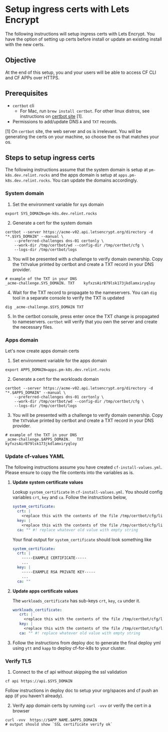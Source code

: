 # Setup ingress certs with Lets Encrypt
The following instructions will setup ingress certs with Lets Encrypt. You have the option of setting up certs before install or update an existing install with the new certs.

## Objective
At the end of this setup, you and your users will be able to access CF CLI and CF APPs over HTTPS.

## Prerequisites

- `certbot` cli
   - For Mac, run `brew install certbot`. For other linux distros, see instructions on [certbot site](https://certbot.eff.org/instructions) [1].
- Permissions to add/update DNS `A` and `TXT` records.

[1] On `certbot` site, the web server and os is irrelevant. You will be generating the certs on your machine, so choose the os that matches your os.

## Steps to setup ingress certs
The following instructions assume that the system domain is setup at `pm-k8s.dev.relint.rocks` and the apps domain is setup at `apps.pm-k8s.dev.relint.rocks`. You can update the domains accordingly.

### System domain

1. Set the environment variable for sys domain
```console
export SYS_DOMAIN=pm-k8s.dev.relint.rocks
```
2. Generate a cert for the system domain
```console
certbot --server https://acme-v02.api.letsencrypt.org/directory -d "*.$SYS_DOMAIN" --manual \
    --preferred-challenges dns-01 certonly \
    --work-dir /tmp/certbot/wd --config-dir /tmp/certbot/cfg \
    --logs-dir /tmp/certbot/logs
```
3. You will be presented with a challenge to verify domain ownership. Copy the `TXT`value printed by certbot and create a TXT record in your DNS provider.
```console
# example of the TXT in your DNS
_acme-challenge.SYS_DOMAIN.	TXT    kyfxzsAirB79lsk173jkdlamxiryqloy
```
4. Wait for the TXT record to propagate to the nameservers. You can `dig` tool in a separate console to verify the TXT is updated
```console
dig _acme-challenge.$SYS_DOMAIN TXT
```
5. In the certbot console, press enter once the TXT change is propagated to nameservers. `certbot` will verify that you own the server and create the necessary files.

### Apps domain
Let's now create apps domain certs

1. Set environment variable for the apps domain
```console
export APPS_DOMAIN=apps.pm-k8s.dev.relint.rocks
```
2. Generate a cert for the workloads domain
```console
certbot --server https://acme-v02.api.letsencrypt.org/directory -d "*.$APPS_DOMAIN" --manual \
    --preferred-challenges dns-01 certonly \
    --work-dir /tmp/certbot/wd --config-dir /tmp/certbot/cfg \
    --logs-dir /tmp/certbot/logs
```
3. You will be presented with a challenge to verify domain ownership. Copy the `TXT`value printed by certbot and create a TXT record in your DNS provider.
```console
# example of the TXT in your DNS
_acme-challenge.$APPS_DOMAIN.	TXT    kyfxzsAirB79lsk173jkdlamxiryqloy
```

### Update cf-values YAML
The following instructions assume you have created `cf-install-values.yml`. Please ensure to copy the file contents into the variables as is.

1. **Update system certificate values**

    Lookup `system_certificate` in `cf-install-values.yml`. You should config variables `crt`, `key` and `ca`. Follow the instructions below,
    ```yaml
    system_certificate:
      crt: |
        <replace this with the contents of the file /tmp/certbot/cfg/live/$SYS_DOMAIN/fullchain.pem>
      key: |
        <replace this with the contents of the file /tmp/certbot/cfg/live/$SYS_DOMAIN/privkey.pem>
      ca: "" #! replace whatever old value with empty string
    ```
    Your final output for `system_certificate` should look something like
    ```yaml
    system_certificate:
      crt: |
        -----EXAMPLE CERTIFICATE-----
        ...
      key: |
        -----EXAMPLE RSA PRIVATE KEY-----
        ...
      ca: ""
    ```

1. **Update apps certificate values**

   The `workloads_certificate` has sub-keys `crt`, `key`, `ca` under it.
   ```yaml
   workloads_certificate:
      crt: |
        <replace this with the contents of the file /tmp/certbot/cfg/live/$APPS_DOMAIN/fullchain.pem>
      key: |
        <replace this with the contents of the file /tmp/certbot/cfg/live/$APPS_DOMAIN/privkey.pem>
      ca: "" #! replace whatever old value with empty string
   ```

1. Follow the instructions from deploy doc to generate the final deploy yml using `ytt` and `kapp` to deploy cf-for-k8s to your cluster.

### Verify TLS

1. Connect to the cf api without skipping the ssl validation
```console
cf api https://api.$SYS_DOMAIN
```
Follow instructions in deploy doc to setup your org/spaces and cf push an app (if you haven't already).

2. Verify app domain certs by running `curl -vvv` or verify the cert in a browser

```console
curl -vvv  https://$APP_NAME.$APPS_DOMAIN
# output should show `SSL certificate verify ok`
```
